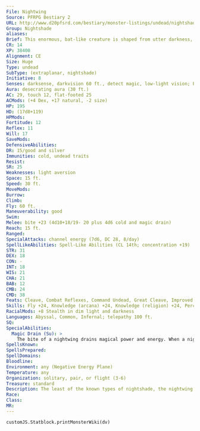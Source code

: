 ```yaml
---
File: Nightwing
Source: PFRPG Bestiary 2
URL: http://www.d20pfsrd.com/bestiary/monster-listings/undead/nightshade/nightwing
Group: Nightshade
aliases: 
Brief: This enormous, bat-like creature is shaped from utter darkness, its eyes tiny red stars in the blackest night.
CR: 14
XP: 38400
Alignment: CE
Size: Huge
Type: undead
SubType: (extraplanar, nightshade)
Initiative: 8
Senses: darksense, darkvision 60 ft., detect magic, low-light vision; Perception +25
Aura: desecrating aura (30 ft.)
AC: 29, touch 12, flat-footed 25
ACMods: (+4 Dex, +17 natural, -2 size)
HP: 195
HD: (17d8+119)
HPMods: 
Fortitude: 12
Reflex: 11
Will: 17
SaveMods: 
DefensiveAbilities: 
DR: 15/good and silver
Immunities: cold, undead traits
Resist: 
SR: 25
Weaknesses: light aversion
Space: 15 ft.
Speed: 30 ft.
MoveMods: 
Burrow: 
Climb: 
Fly: 60 ft.
Maneuverability: good
Swim: 
Melee: bite +23 (4d10+18/19- 20 plus 4d6 cold and magic drain)
Reach: 15 ft.
Ranged: 
SpecialAttacks: channel energy (7d6, DC 28, 8/day)
SpellLikeAbilities: Spell-Like Abilities (CL 14th; concentration +19)  Constant-detect magic, magic fang  At Will-contagion (DC 19), deeper darkness, unholy blight (DC 19)  3/day-confusion (DC 19), greater dispel magic, haste, hold monster (DC 20), invisibility  1/day-cone of cold (DC 20), finger of death (DC 22), plane shift (DC 22), summon (level 6, 2 greater shadows)
STR: 31
DEX: 18
CON: -
INT: 18
WIS: 21
CHA: 21
BAB: 12
CMB: 24
CMD: 38
Feats: Cleave, Combat Reflexes, Command Undead, Great Cleave, Improved Critical (bite), Improved Initiative, Improved Sunder, Power Attack, Snatch
Skills: Fly +24, Knowledge (arcana) +24, Knowledge (religion) +24, Perception +25, Sense Motive +25, Spellcraft +24, Stealth +16 (+24 in darkness), Swim +27
RacialMods: +8 Stealth in dim light and darkness
Languages: Abyssal, Common, Infernal; telepathy 100 ft.
SQ: 
SpecialAbilities:
  Magic Drain (Su): >
    The bite of a nightwing drains magical power and energy. When a nightwing bites a foe, the victim must make a DC 23 Will save or one spell effect currently affecting him immediately ends-determine which spell is drained randomly if the target is under the effects of more than one spell. The nightwing heals damage equal to twice the level of the spell drained-hit points in excess of its maximum are instead gained as temporary hit points that last for 1 hour. If a nightwing attempts to sunder a magic item with its bite, its magic-draining bite renders the item nonmagical for 1d4 rounds (if the item is a permanent magic item), drains 1d8 charges (if the item has charges), or renders it permanently nonmagical (if the item is a one-use item). The item (or its wielder, if the item is attended) can resist this effect with a DC 23 Will save. Damage dealt to an item is applied after the effects of magic drain are applied. The save DC is Charisma-based.
SpellsKnown: 
SpellsPrepared: 
SpellDomains: 
Bloodline: 
Environment: any (Negative Energy Plane)
Temperature: any
Organization: solitary, pair, or flight (3-6)
Treasure: standard
Description: The least of the known types of nightshade, the nightwing is nevertheless a deadly foe. Nightwings often serve more powerful nightshades as aerial support. These nightshades are also the most likely to be found serving a non-undead master-nightwings are often used by powerful mortals as guardians or sentinels. Despite this, nightwings still hope to someday slay any master they serve. They enter servitude primarily as a method of aiding a destructive or murderous mortal in their task of mass murder; once this task is over, or if at any point the nightwing believes its master is slacking in its murderous duties, the nightwing is swift to turn on its one-time ally.  A nightwing found on the Material Plane not in the employ of a more powerful master is typically encountered in rugged terrain where there are numerous locations that can provide shelter when the sun rises. The monsters prefer caves and abandoned buildings for this purpose.  A nightwing's body is 20 feet long, but its wingspan is 80 feet. It weighs 4,500 pounds.
Race: 
Class: 
MR: 
---
```

```dataviewjs
customJS.Statblock.printMonsterWiki(dv)
```
